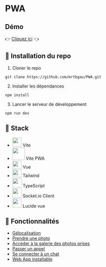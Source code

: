 # PWA

## Démo

👉 [Cliquez ici](https://martin.bourguilleau.angers.mds-project.fr/) 👈

## 👻 Installation du repo

1. Cloner le repo

```
git clone https://github.com/mrtbgau/PWA.git
```

2. Installer les dépendances

```
npm install
```

3. Lancer le serveur de développement

```
npm run dev
```

## 🔧 Stack

- <img src="https://upload.wikimedia.org/wikipedia/commons/thumb/f/f1/Vitejs-logo.svg/1200px-Vitejs-logo.svg.png" width="30" height="30"> Vite
- <img src="https://avatars.githubusercontent.com/u/112536770?s=200&v=4" width="40" height="40"> Vite PWA
- <img src="https://upload.wikimedia.org/wikipedia/commons/thumb/9/95/Vue.js_Logo_2.svg/1200px-Vue.js_Logo_2.svg.png" width="30" height="25"> Vue
- <img src="https://upload.wikimedia.org/wikipedia/commons/thumb/d/d5/Tailwind_CSS_Logo.svg/2560px-Tailwind_CSS_Logo.svg.png" width="30" height="25"> Tailwind
- <img src="https://upload.wikimedia.org/wikipedia/commons/thumb/4/4c/Typescript_logo_2020.svg/2048px-Typescript_logo_2020.svg.png" width="30" height="30"> TypeScript
- <img src="https://upload.wikimedia.org/wikipedia/commons/thumb/9/96/Socket-io.svg/2048px-Socket-io.svg.png" width="30" height="30"> Socket.io Client
- <img src="https://becraft.fr/content/images/2024/10/Lucide-1.webp" width="30" height="30"> Lucide vue

## 💫 Fonctionnalités

- [Gélocalisation](https://github.com/mrtbgau/PWA/blob/main/src/views/Map.vue)
- [Prendre une photo](https://github.com/mrtbgau/PWA/blob/main/src/components/camera/TheCamera.vue)
- [Accéder à la galerie des photos prises](https://github.com/mrtbgau/PWA/blob/main/src/components/camera/TheGallery.vue)
- [Passer un appel](https://github.com/mrtbgau/PWA/blob/main/src/components/Call.vue)
- [Se connecter à un chat](https://github.com/mrtbgau/PWA/blob/main/src/views/Chat.vue)
- [Web App installable](https://github.com/mrtbgau/PWA/blob/main/vite.config.ts)

